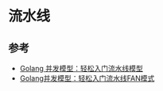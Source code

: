 # 流水线

## 参考

- [Golang 并发模型：轻松入门流水线模型](https://github.com/Shitaibin/golang_step_by_step/blob/master/golang_pipeline_step_by_step/README_simple.md)
- [Golang并发模型：轻松入门流水线FAN模式](https://github.com/Shitaibin/golang_step_by_step/blob/master/golang_pipeline_step_by_step)
